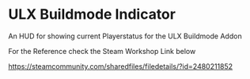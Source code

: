 # ULX Buildmode Indicator
An HUD for showing current Playerstatus for the ULX Buildmode Addon

For the Reference check the Steam Workshop Link below

https://steamcommunity.com/sharedfiles/filedetails/?id=2480211852
